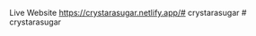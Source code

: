 Live Website 
https://crystarasugar.netlify.app/#   c r y s t a r a s u g a r  
 #   c r y s t a r a s u g a r  
 